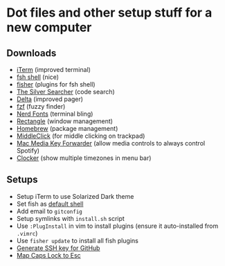 Dot files and other setup stuff for a new computer
=

## Downloads

- [iTerm](https://iterm2.com/) (improved terminal)
- [fsh shell](https://fishshell.com/) (nice)
- [fisher](https://github.com/jorgebucaran/fisher?tab=readme-ov-file#installation) (plugins for fsh shell)
- [The Silver Searcher](https://github.com/ggreer/the_silver_searcher#installing) (code search)
- [Delta](https://github.com/dandavison/delta) (improved pager)
- [fzf](https://github.com/junegunn/fzf) (fuzzy finder)
- [Nerd Fonts](https://github.com/ryanoasis/nerd-fonts) (terminal bling)
- [Rectangle](https://rectangleapp.com) (window management)
- [Homebrew](https://docs.brew.sh/Installation.html) (package management)
- [MiddleClick](https://rouge41.com/labs/) (for middle clicking on trackpad)
- [Mac Media Key Forwarder](https://github.com/milgra/macmediakeyforwarder) (allow media controls to always control Spotify)
- [Clocker](https://apps.apple.com/us/app/clocker/) (show multiple timezones in menu bar)

## Setups

- Setup iTerm to use Solarized Dark theme
- Set fish as [default shell](https://atlassc.net/2022/10/24/fish-on-macos)
- Add email to `gitconfig`
- Setup symlinks with `install.sh` script
- Use `:PlugInstall` in vim to install plugins (ensure it auto-installed from `.vimrc`)
- Use `fisher update` to install all fish plugins
- [Generate SSH key for GitHub](https://docs.github.com/en/authentication/connecting-to-github-with-ssh/generating-a-new-ssh-key-and-adding-it-to-the-ssh-agent)
- [Map Caps Lock to Esc](http://stackoverflow.com/a/8437594/31671)
